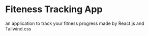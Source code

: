 # Fiteness Tracking App
an application to track your fitness progress made by React.js and Tailwind.css
